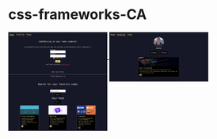 # css-frameworks-CA

<a href="https://github.com/Ramsnes/projectExam1Private">
  <img align="center" src="/images/screenshots/home.jpeg" width="200" height="100" alt="exam Image"  />
</a>
<a href="https://github.com/Ramsnes/projectExam1Private">
  <img align="center" src="/images/screenshots/profile.jpeg" width="200" height="100" alt="exam Image"  />
</a>
<a href="https://github.com/Ramsnes/projectExam1Private">
  <img align="center" src="/images/screenshots/feed.jpeg" width="200" height="100" alt="exam Image"  />
</a>
